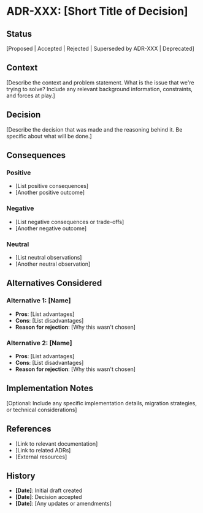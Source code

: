 # ADR-XXX: [Short Title of Decision]

## Status
[Proposed | Accepted | Rejected | Superseded by ADR-XXX | Deprecated]

## Context
[Describe the context and problem statement. What is the issue that we're trying to solve? Include any relevant background information, constraints, and forces at play.]

## Decision
[Describe the decision that was made and the reasoning behind it. Be specific about what will be done.]

## Consequences

### Positive
- [List positive consequences]
- [Another positive outcome]

### Negative
- [List negative consequences or trade-offs]
- [Another negative outcome]

### Neutral
- [List neutral observations]
- [Another neutral observation]

## Alternatives Considered

### Alternative 1: [Name]
- **Pros**: [List advantages]
- **Cons**: [List disadvantages]
- **Reason for rejection**: [Why this wasn't chosen]

### Alternative 2: [Name]
- **Pros**: [List advantages]
- **Cons**: [List disadvantages]
- **Reason for rejection**: [Why this wasn't chosen]

## Implementation Notes
[Optional: Include any specific implementation details, migration strategies, or technical considerations]

## References
- [Link to relevant documentation]
- [Link to related ADRs]
- [External resources]

## History
- **[Date]**: Initial draft created
- **[Date]**: Decision accepted
- **[Date]**: [Any updates or amendments]